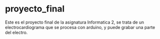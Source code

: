 # proyecto_final
Este es el proyecto final de la asignatura Informatica 2, se trata de un electrocardiograma que se procesa con arduino, y puede grabar una parte del electro.
